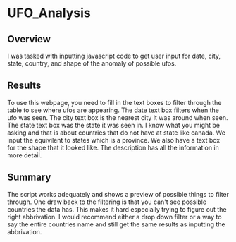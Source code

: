 # UFO_Analysis
## Overview

I was tasked with inputting javascript code to get user input for date, city, state, country, and shape of the anomaly of possible ufos.

## Results

To use this webpage, you need to fill in the text boxes to filter through the table to see where ufos are appearing. The date text box filters when the ufo was seen. The city text box is the nearest city it was around when seen. The state text box was the state it was seen in. I know what you might be asking and that is about countries that do not have at state like canada. We input the equivilent to states which is a province. We also have a text box for the shape that it looked like. The description has all the information in more detail.

## Summary
The script works adequately and shows a preview of possible things to filter through. One draw back to the filtering is that you can't see possible countries the data has. This makes it hard especially trying to figure out the right abbrivation. I would recommend either a drop down filter or a way to say the entire countries name and still get the same results as inputting the abbrivation.
